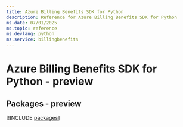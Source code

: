 ```yaml
---
title: Azure Billing Benefits SDK for Python
description: Reference for Azure Billing Benefits SDK for Python
ms.date: 07/01/2025
ms.topic: reference
ms.devlang: python
ms.service: billingbenefits
---
```

# Azure Billing Benefits SDK for Python - preview
## Packages - preview
[!INCLUDE [packages](billing-benefits-index.md)]